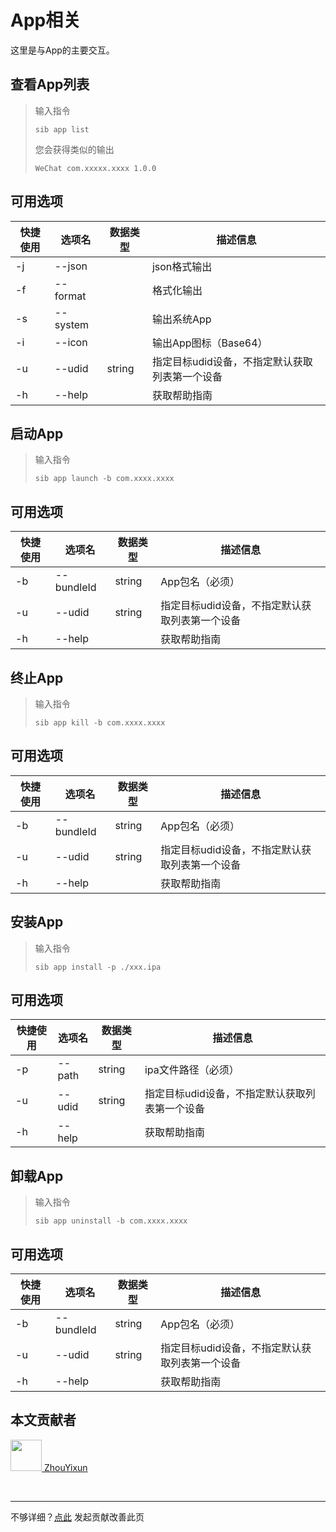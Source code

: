 # App相关

这里是与App的主要交互。

## 查看App列表

> 输入指令
> ```
> sib app list
> ```
> 您会获得类似的输出
> ```
> WeChat com.xxxxx.xxxx 1.0.0
> ```

## 可用选项

|  快捷使用 | 选项名  | 数据类型 | 描述信息 |
|  ----  | ----  | ---- | ---- |
| -j  | --json | | json格式输出    |
| -f  | --format | |  格式化输出    |
| -s  | --system | |  输出系统App    |
| -i | --icon | | 输出App图标（Base64） |
| -u  | --udid | string | 指定目标udid设备，不指定默认获取列表第一个设备  |
| -h  | --help | |  获取帮助指南  |

## 启动App

> 输入指令
> ```
> sib app launch -b com.xxxx.xxxx
> ```

## 可用选项

|  快捷使用 | 选项名  | 数据类型 | 描述信息 |
|  ----  | ----  | ---- | ---- |
| -b  | --bundleId | string | App包名（必须）    |
| -u  | --udid | string | 指定目标udid设备，不指定默认获取列表第一个设备  |
| -h  | --help | |  获取帮助指南  |

## 终止App

> 输入指令
> ```
> sib app kill -b com.xxxx.xxxx
> ```

## 可用选项

|  快捷使用 | 选项名  | 数据类型 | 描述信息 |
|  ----  | ----  | ---- | ---- |
| -b  | --bundleId | string | App包名（必须）    |
| -u  | --udid | string | 指定目标udid设备，不指定默认获取列表第一个设备  |
| -h  | --help | |  获取帮助指南  |

## 安装App

> 输入指令
> ```
> sib app install -p ./xxx.ipa
> ```

## 可用选项

|  快捷使用 | 选项名  | 数据类型 | 描述信息 |
|  ----  | ----  | ---- | ---- |
| -p  | --path | string | ipa文件路径（必须）    |
| -u  | --udid | string | 指定目标udid设备，不指定默认获取列表第一个设备  |
| -h  | --help | |  获取帮助指南  |

## 卸载App

> 输入指令
> ```
> sib app uninstall -b com.xxxx.xxxx
> ```

## 可用选项

|  快捷使用 | 选项名  | 数据类型 | 描述信息 |
|  ----  | ----  | ---- | ---- |
| -b  | --bundleId | string | App包名（必须）    |
| -u  | --udid | string | 指定目标udid设备，不指定默认获取列表第一个设备  |
| -h  | --help | |  获取帮助指南  |

## 本文贡献者
<div class="cont">
<a href="https://github.com/ZhouYixun" target="_blank">
<img src="https://avatars.githubusercontent.com/u/56339314?v=4" width="50"/>
<span>ZhouYixun</span>
</a>
</div>


&nbsp;
&nbsp;
***
不够详细？[点此](https://github.com/SonicCloudOrg/sonic-offical-website/edit/main/src/markdown/sib/sib-app.md) 发起贡献改善此页
